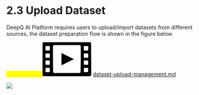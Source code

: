 # 2.3 Upload Dataset

DeepQ AI Platform requires users to upload/import datasets from different sources, the dataset preparation flow is shown in the figure below.

<mark style="color:yellow;">Tutorial Video:</mark><img src="../../.gitbook/assets/video_icon_small.jpg" alt="" data-size="line"> [dataset-upload-management.md](../../tutorial-videos/dataset-upload-management.md "mention")

![](../../.gitbook/assets/con-2-3-0\_new.png)

###
